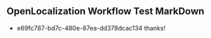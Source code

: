## OpenLocalization Workflow Test MarkDown
* e69fc787-bd7c-480e-87ea-dd378dcac134 thanks!

<!--HONumber=Jul16_HO3-->



